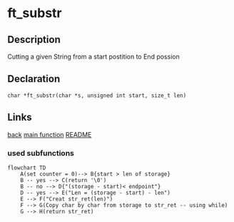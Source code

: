 # ft_substr

## Description
Cutting a given String from a start postition to  End possion 

## Declaration
```char *ft_substr(char *s, unsigned int start, size_t len)```
## Links

[back](get_next_line.md)
[main function](get_next_line.md)
[README](../../README.md)

### used subfunctions

```mermaid
flowchart TD
	A(set counter = 0)--> B{start > len of storage}
	B -- yes --> C(return '\0')
	B -- no --> D{"(storage - start)< endpoint"}
	D -- yes --> E("Len = (storage - start) - len")
	E --> F("Creat str_ret(len)")
	F --> G(Copy char by char from storage to str_ret -- using while)
	G --> H(return str_ret)
```

